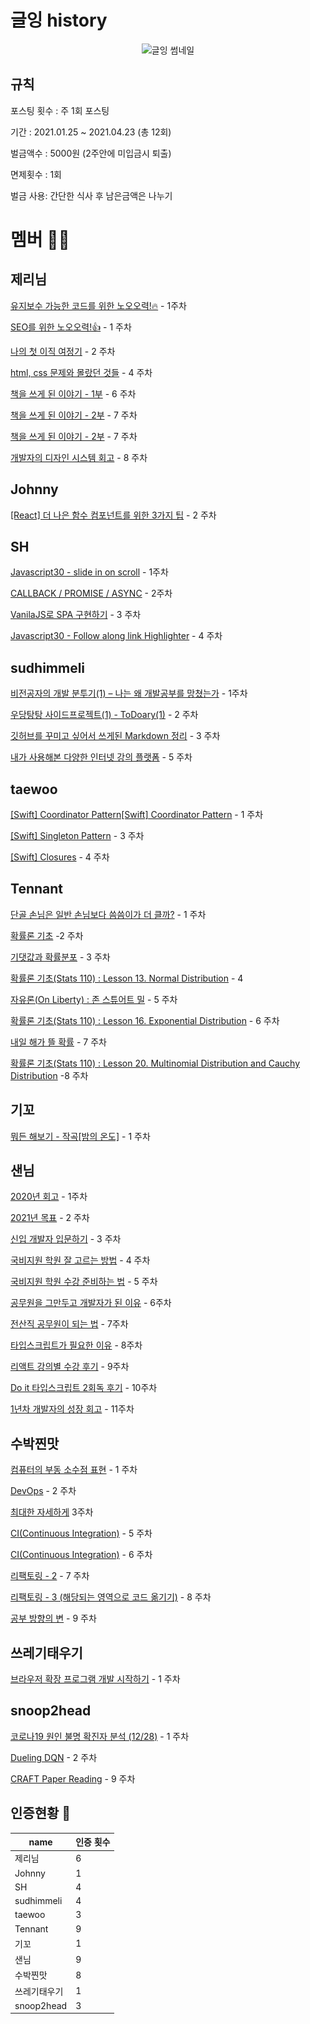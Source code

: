 # 글잉 history

<p align="center">
  <img src="/글잉%20썸네일.jpg" alt="글잉 썸네일" ></img>
</p>

## 규칙
포스팅 횟수 : 주 1회 포스팅

기간 : 2021.01.25 ~ 2021.04.23 (총 12회)

벌금액수 : 5000원 (2주안에 미입금시 퇴출)

면제횟수 : 1회

벌금 사용: 간단한 식사 후 남은금액은 나누기


# 멤버 🙆‍♂️

## 제리님
[유지보수 가능한 코드를 위한 노오오력!🔥](https://velog.io/@jerrynim_/%EC%9C%A0%EC%A7%80%EB%B3%B4%EC%88%98-%EA%B0%80%EB%8A%A5%ED%95%9C-%EC%BD%94%EB%93%9C%EB%A5%BC-%EC%9C%84%ED%95%9C-%EB%85%B8%EC%98%A4%EC%98%A4%EB%A0%A5) - 1주차

[SEO를 위한 노오오력!👍](https://velog.io/@jerrynim_/SEO%EB%A5%BC%EC%9C%84%ED%95%9C-%EB%85%B8%EC%98%A4%EC%98%A4%EB%A0%A5) - 1 주차

[나의 첫 이직 여정기](https://velog.io/@jerrynim_/%EB%82%98%EC%9D%98-%EC%B2%AB-%EC%9D%B4%EC%A7%81-%EC%97%AC%EC%A0%95%EA%B8%B0) - 2 주차

[html, css 문제와 몰랐던 것들](https://velog.io/@jerrynim_/html-css-%EB%AC%B8%EC%A0%9C%EC%99%80-%EB%AA%B0%EB%9E%90%EB%8D%98-%EA%B2%83%EB%93%A4) - 4 주차

[책을 쓰게 된 이야기 - 1부](https://velog.io/@jerrynim_/%EC%B1%85%EC%9D%84-%EC%93%B0%EA%B2%8C-%EB%90%9C-%EC%9D%B4%EC%95%BC%EA%B8%B0-1%EB%B6%80) - 6 주차

[책을 쓰게 된 이야기 - 2부](https://velog.io/@jerrynim_/%EC%B1%85%EC%9D%84-%EC%93%B0%EA%B2%8C-%EB%90%9C-%EC%9D%B4%EC%95%BC%EA%B8%B0-2%EB%B6%80) - 7 주차

[책을 쓰게 된 이야기 - 2부](https://velog.io/@jerrynim_/%EC%B1%85%EC%9D%84-%EC%93%B0%EA%B2%8C-%EB%90%9C-%EC%9D%B4%EC%95%BC%EA%B8%B0-2%EB%B6%80) - 7 주차

[개발자의 디자인 시스템 회고](https://velog.io/@jerrynim_/%EA%B0%9C%EB%B0%9C%EC%9E%90%EB%94%94%EC%9E%90%EC%9D%B8%EC%8B%9C%EC%8A%A4%ED%85%9C%ED%9A%8C%EA%B3%A0) - 8 주차

## Johnny
[[React] 더 나은 함수 컴포넌트를 위한 3가지 팁](https://jong-hui.github.io/devlog/2021/02/02/(React)3-tips-for-better-functional-components/) - 2 주차

## SH
[Javascript30 - slide in on scroll](https://velog.io/@seeh_h/Javascript30-slide-in-on-scroll) - 1주차

[CALLBACK / PROMISE / ASYNC](https://velog.io/@seeh_h/CALLBACK-PROMISE-ASYNC) - 2주차

[VanilaJS로 SPA 구현하기](https://velog.io/@seeh_h/VanilaJS%EB%A1%9C-SPA-%EA%B5%AC%ED%98%84%ED%95%98%EA%B8%B0) - 3 주차

[Javascript30 - Follow along link Highlighter](https://velog.io/@seeh_h/Javascript30-Follow-along-link-Highlighter) - 4 주차

## sudhimmeli
[비전공자의 개발 분투기(1) – 나는 왜 개발공부를 망쳤는가](https://velog.io/@sud_himmeli/WhyImessedup)  - 1주차

[우당탕탕 사이드프로젝트(1) - ToDoary(1)](https://velog.io/@sud_himmeli/ToDoary1)  - 2 주차

[깃허브를 꾸미고 싶어서 쓰게된 Markdown 정리](https://velog.io/@sud_himmeli/markdown) - 3 주차

[내가 사용해본 다양한 인터넷 강의 플랫폼](https://velog.io/@sud_himmeli/elearning) - 5 주차

## taewoo
[[Swift] Coordinator Pattern[Swift] Coordinator Pattern](https://jintaewoo.tistory.com/58) - 1 주차

[[Swift] Singleton Pattern](https://jintaewoo.tistory.com/59) - 3 주차

[[Swift] Closures](https://jintaewoo.tistory.com/60) - 4 주차

## Tennant
[단골 손님은 일반 손님보다 씀씀이가 더 클까?](https://pazu0522.github.io/%ED%86%B5%EA%B3%84%ED%95%99/%EB%8D%B0%EC%9D%B4%ED%84%B0%20%EB%B6%84%EC%84%9D/mann_whitney_u-test/)  - 1 주차

[확률론 기초](https://pazu0522.github.io/통계학/확률론/stats110_06/) -2 주차

[기댓값과 확률분포](https://pazu0522.github.io/%ED%86%B5%EA%B3%84%ED%95%99/%ED%99%95%EB%A5%A0%EB%A1%A0/stats110_09/) - 3 주차

[확률론 기초(Stats 110) : Lesson 13. Normal Distribution](https://pazu0522.github.io/%ED%86%B5%EA%B3%84%ED%95%99/%ED%99%95%EB%A5%A0%EB%A1%A0/stats110_13/) - 4 

[자유론(On Liberty) : 존 스튜어트 밀](https://pazu0522.github.io/%EB%8F%85%EC%84%9C%EB%85%B8%ED%8A%B8/book_review_2021_02/) - 5 주차

[확률론 기초(Stats 110) : Lesson 16. Exponential Distribution](https://pazu0522.github.io/%ED%86%B5%EA%B3%84%ED%95%99/%ED%99%95%EB%A5%A0%EB%A1%A0/stats110_16/) - 6 주차

[내일 해가 뜰 확률](https://pazu0522.github.io/%ED%86%B5%EA%B3%84%ED%95%99/%ED%99%95%EB%A5%A0%EB%A1%A0/stats110_18/) - 7 주차

[확률론 기초(Stats 110) : Lesson 20. Multinomial Distribution and Cauchy Distribution](https://pazu0522.github.io/%ED%86%B5%EA%B3%84%ED%95%99/%ED%99%95%EB%A5%A0%EB%A1%A0/stats110_20/) -8 주차


## 기꼬
[뭐든 해보기 - 작곡[밤의 온도]](https://blog.naver.com/h1guitar/222226588794)  - 1 주차

## 샌님
[2020년 회고](https://velog.io/@sannim/1%ED%99%94-2020%EB%85%84-%ED%9A%8C%EA%B3%A0) - 1주차

[2021년 목표](https://velog.io/@sannim/2021%EB%85%84-%EB%AA%A9%ED%91%9C) - 2 주차

[신입 개발자 입문하기](https://velog.io/@sannim/%EC%8B%A0%EC%9E%85-%EA%B0%9C%EB%B0%9C%EC%9E%90-%EC%9E%85%EB%AC%B8%ED%95%98%EA%B8%B0) - 3 주차

[국비지원 학원 잘 고르는 방법](https://velog.io/@sannim/%EA%B5%AD%EB%B9%84%EC%A7%80%EC%9B%90-%ED%95%99%EC%9B%90-%EC%9E%98-%EA%B3%A0%EB%A5%B4%EB%8A%94-%EB%B0%A9%EB%B2%95) - 4 주차

[국비지원 학원 수강 준비하는 법](https://velog.io/@sannim/%EA%B5%AD%EB%B9%84%EC%A7%80%EC%9B%90-%ED%95%99%EC%9B%90-%EC%88%98%EA%B0%95-%EC%A4%80%EB%B9%84%ED%95%98%EB%8A%94-%EB%B2%95) - 5 주차

[공무원을 그만두고 개발자가 된 이유](https://velog.io/@sannim/%EA%B3%B5%EB%AC%B4%EC%9B%90%EC%9D%84-%EA%B7%B8%EB%A7%8C%EB%91%90%EA%B3%A0-%EA%B0%9C%EB%B0%9C%EC%9E%90%EA%B0%80-%EB%90%9C-%EC%9D%B4%EC%9C%A0) - 6주차

[전산직 공무원이 되는 법](https://velog.io/@sannim/%EC%A0%84%EC%82%B0%EC%A7%81-%EA%B3%B5%EB%AC%B4%EC%9B%90%EC%9D%B4-%EB%90%98%EB%8A%94-%EB%B2%95) - 7주차

[타입스크립트가 필요한 이유](https://velog.io/@sannim/%ED%83%80%EC%9E%85%EC%8A%A4%ED%81%AC%EB%A6%BD%ED%8A%B8%EA%B0%80-%ED%95%84%EC%9A%94%ED%95%9C-%EC%9D%B4%EC%9C%A0) - 8주차

[리액트 강의별 수강 후기](https://velog.io/@sannim/%EB%A6%AC%EC%95%A1%ED%8A%B8-%EA%B0%95%EC%9D%98%EB%B3%84-%EC%88%98%EA%B0%95-%ED%9B%84%EA%B8%B0) - 9주차

[Do it 타입스크립트 2회독 후기](https://velog.io/@sannim/Do-it-%ED%83%80%EC%9E%85%EC%8A%A4%ED%81%AC%EB%A6%BD%ED%8A%B8-2%ED%9A%8C%EB%8F%85-%ED%9B%84%EA%B8%B0) - 10주차

[1년차 개발자의 성장 회고](https://velog.io/@sannim/1%EB%85%84%EC%B0%A8-%EA%B0%9C%EB%B0%9C%EC%9E%90%EC%9D%98-%EC%84%B1%EC%9E%A5-%ED%9A%8C%EA%B3%A0) - 11주차

## 수박찐맛
[컴퓨터의 부동 소수점 표현](https://www.notion.so/dimsss/552068645c9c49f2a450a85b4fbdf3bd) - 1 주차

[DevOps](https://www.notion.so/dimsss/DevOps-c57f01eadafd4581b3cbf7bfe9b36e76)  - 2 주차

[최대한 자세하게](https://www.notion.so/dimsss/4c596ae83c3841af9f91b9530047d131) 3주차

[CI(Continuous Integration)](https://www.notion.so/dimsss/CI-Continuous-Integration-a2e8e5d8919b4ad5834af5af8f097f0e) - 5 주차

[CI(Continuous Integration)](https://www.notion.so/dimsss/CI-Continuous-Integration-a2e8e5d8919b4ad5834af5af8f097f0e) - 6 주차

[리팩토링 - 2](https://www.notion.so/dimsss/2-7a5ecc3f808f46309ccf2af4619186a1) - 7 주차

[리팩토링 - 3 (해당되는 영역으로 코드 옮기기)](https://www.notion.so/dimsss/2-7a5ecc3f808f46309ccf2af4619186a1) - 8 주차

[공부 방향의 변](https://www.notion.so/45d45679b726494ea2d9949f77cb3021) - 9 주차

## 쓰레기태우기
[브라우저 확장 프로그램 개발 시작하기](https://taeuk-gang.github.io/wiki/browser_extension_1/#more) - 1 주차

## snoop2head
[코로나19 원인 불명 확진자 분석 (12/28)](https://velog.io/@snoop2head/covid19-unknown-spread) - 1 주차

[Dueling DQN](https://velog.io/@snoop2head/Dueling-DQN) - 2 주차

[CRAFT Paper Reading](https://velog.io/@snoop2head/CRAFT-Paper-Reading) - 9 주차

## 인증현황 🥰
| name | 인증 횟수
|---|---
| 제리님 | 6
| Johnny | 1 
| SH | 4
| sudhimmeli | 4 
| taewoo | 3
| Tennant | 9
| 기꼬 | 1 
| 샌님 | 9
| 수박찐맛 | 8
| 쓰레기태우기 | 1
| snoop2head | 3


